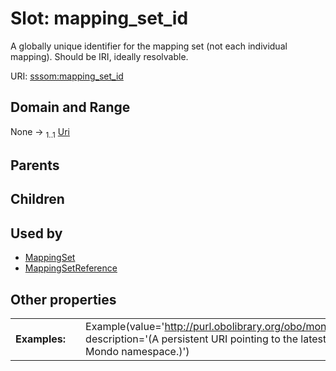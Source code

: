 
# Slot: mapping_set_id


A globally unique identifier for the mapping set (not each individual mapping). Should be IRI, ideally resolvable.

URI: [sssom:mapping_set_id](https://w3id.org/sssom/mapping_set_id)


## Domain and Range

None &#8594;  <sub>1..1</sub> [Uri](types/Uri.md)

## Parents


## Children


## Used by

 * [MappingSet](MappingSet.md)
 * [MappingSetReference](MappingSetReference.md)

## Other properties

|  |  |  |
| --- | --- | --- |
| **Examples:** | | Example(value='http://purl.obolibrary.org/obo/mondo/mappings/mondo_exactmatch_ncit.sssom.tsv', description='(A persistent URI pointing to the latest version of the Mondo - NCIT mapping in the Mondo namespace.)') |

